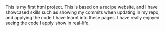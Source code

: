 This is my first html project. This is based on a recipe website, and I have showcased skills such as showing my commits when updating in my repo, and applying the code I have learnt into these pages. I have really enjoyed seeing the code I apply show in real-life. 